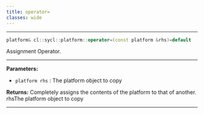 ```yaml
---
title: operator=
classes: wide
---
```



---

```cpp
platform& cl::sycl::platform::operator=(const platform &rhs)=default
```


Assignment Operator. 


---
**Parameters:**

 - `platform rhs`
: The platform object to copy 

**Returns:** Completely assigns the contents of the platform to that of another. rhsThe platform object to copy 

---
